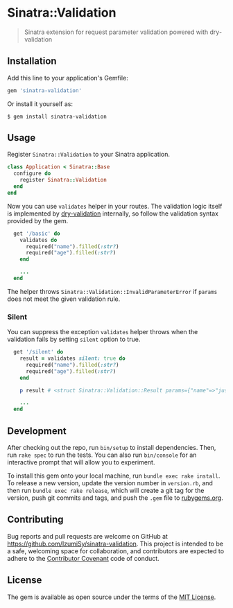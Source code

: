 # Sinatra::Validation

> Sinatra extension for request parameter validation powered with dry-validation

## Installation

Add this line to your application's Gemfile:

```ruby
gem 'sinatra-validation'
```

Or install it yourself as:

    $ gem install sinatra-validation

## Usage
Register `Sinatra::Validation` to your Sinatra application.
```ruby
class Application < Sinatra::Base
  configure do
    register Sinatra::Validation
  end
end
```
Now you can use `validates` helper in your routes. The validation logic itself is implemented by [dry-validation](http://dry-rb.org/gems/dry-validation/) internally, so follow the validation syntax provided by the gem.
```ruby
  get '/basic' do
    validates do
      required("name").filled(:str?)
      required("age").filled(:str?)
    end

    ...
  end
```
The helper throws `Sinatra::Validation::InvalidParameterError` if `params` does not meet the given validation rule.

### Silent
You can suppress the exception `validates` helper throws when the validation fails by setting `silent` option to true.
```ruby
  get '/silent' do
    result = validates silent: true do
      required("name").filled(:str?)
      required("age").filled(:str?)
    end

    p result # <struct Sinatra::Validation::Result params={"name"=>"justine"}, messages=["age is missing"]>

    ...
  end
```

## Development

After checking out the repo, run `bin/setup` to install dependencies. Then, run `rake spec` to run the tests. You can also run `bin/console` for an interactive prompt that will allow you to experiment.

To install this gem onto your local machine, run `bundle exec rake install`. To release a new version, update the version number in `version.rb`, and then run `bundle exec rake release`, which will create a git tag for the version, push git commits and tags, and push the `.gem` file to [rubygems.org](https://rubygems.org).

## Contributing

Bug reports and pull requests are welcome on GitHub at https://github.com/IzumiSy/sinatra-validation. This project is intended to be a safe, welcoming space for collaboration, and contributors are expected to adhere to the [Contributor Covenant](http://contributor-covenant.org) code of conduct.


## License

The gem is available as open source under the terms of the [MIT License](http://opensource.org/licenses/MIT).


